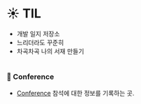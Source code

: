 # :sunny: TIL
 - 개발 일지 저장소
 - 느리더라도 꾸준히
 - 차곡차곡 나의 서재 만들기
 
#

### :pushpin: Conference
 - [Conference](https://github.com/hjiee/TIL/blob/master/Conference.md) 참석에 대한 정보를 기록하는 곳.
